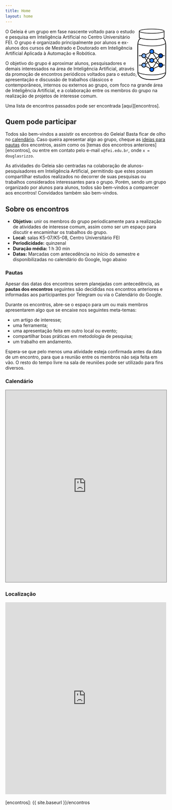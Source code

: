 ```yaml
---
title: Home
layout: home
---
```


<div style="float: right">
    <img src="./logo.svg" alt="Este é o logo do Geleia" height="160px"/>
</div>

<!-- * Do not remove this line (it will not be displayed)
{:toc} -->

O Geleia é um grupo em fase nascente voltado
para o estudo e pesquisa em Inteligência Artificial no Centro
Universitário FEI. O grupo é organizado principalmente por alunos e ex-alunos dos cursos
de Mestrado e Doutorado em Inteligência Artificial Aplicada à Automação
e Robótica.

O objetivo do grupo é aproximar alunos, pesquisadores e demais interessados na área de
Inteligência Artificial, através da promoção de encontros periódicos voltados para o
estudo, apresentação e discussão de trabalhos clássicos e
contemporâneos, internos ou externos ao grupo, com foco na grande área
de Inteligência Artificial, e a colaboração entre os membros do grupo na
realização de projetos de interesse comum.

Uma lista de encontros passados pode ser encontrada [aqui][encontros].

## Quem pode participar

Todos são bem-vindos a assistir os encontros do Geleia! Basta ficar de olho no [calendário](#calendário). Caso queira apresentar algo ao grupo, cheque as [ideias para pautas](#pautas) dos encontros, assim como os [temas dos encontros anteriores][encontros], ou entre em contato pelo e-mail `x@fei.edu.br`, onde `x = douglasrizzo`.

As atividades do Geleia são centradas na colaboração de alunos-pesquisadores em Inteligência Artificial, permitindo que estes possam compartilhar estudos realizados no decorrer de suas pesquisas ou trabalhos considerados interessantes para o grupo. Porém, sendo um grupo organizado por alunos para alunos, todos são bem-vindos a comparecer aos encontros! Convidados também são bem-vindos.

## Sobre os encontros

* **Objetivo:** unir os membros do grupo periodicamente
para a realização de atividades de interesse comum, assim como ser um
espaço para discutir e encaminhar os trabalhos do grupo.
* **Local:** salas K5-07/K5-08, Centro Universitário FEI
* **Periodicidade:** quinzenal
* **Duração média:** 1 h 30 min
* **Datas:** Marcadas com antecedência no início do semestre e disponibilizadas no calendário do Google, logo abaixo

### Pautas

Apesar das datas dos encontros serem planejadas com antecedência, as
**pautas dos encontros** seguintes são decididas nos encontros
anteriores e informadas aos participantes por Telegram ou via o
Calendário do Google.

Durante os encontros, abre-se o espaço para um ou mais membros apresentarem algo que se encaixe nos seguintes meta-temas:

* um artigo de interesse;
* uma ferramenta;
* uma apresentação feita em outro local ou evento;
* compartilhar boas práticas em metodologia de pesquisa;
* um trabalho em andamento.

Espera-se que pelo menos uma atividade esteja confirmada antes da data de um encontro, para que a reunião entre os membros não seja feita em vão. O resto do tempo livre na sala de reuniões pode ser utilizado para fins diversos.

### Calendário

<iframe
    src="https://calendar.google.com/calendar/embed?height=600&amp;wkst=1&amp;bgcolor=%23ffffff&amp;ctz=America%2FSao_Paulo&amp;src=dTJnbjBsOXFkaGhzamxpbWhpczlmNzlhdjRAZ3JvdXAuY2FsZW5kYXIuZ29vZ2xlLmNvbQ&amp;color=%238E24AA"
    style="border:solid 1px #777" width="100%" height="600" frameborder="0" scrolling="no">
</iframe>

### Localização

<iframe
    src="https://www.google.com/maps/embed?pb=!1m18!1m12!1m3!1d3652.6486943807276!2d-46.58159194882757!3d-23.724236273438052!2m3!1f0!2f0!3f0!3m2!1i1024!2i768!4f13.1!3m3!1m2!1s0x94ce4158ef9c7c05%3A0x776b798985695f52!2sCentro%20Universit%C3%A1rio%20FEI%20-%20Campus%20S%C3%A3o%20Bernardo%20do%20Campo!5e0!3m2!1spt-PT!2sbr!4v1568870677476!5m2!1spt-PT!2sbr"
    width="100%" height="600" frameborder="0" style="border:0;" allowfullscreen>
</iframe>

[encontros]: {{ site.baseurl }}/encontros